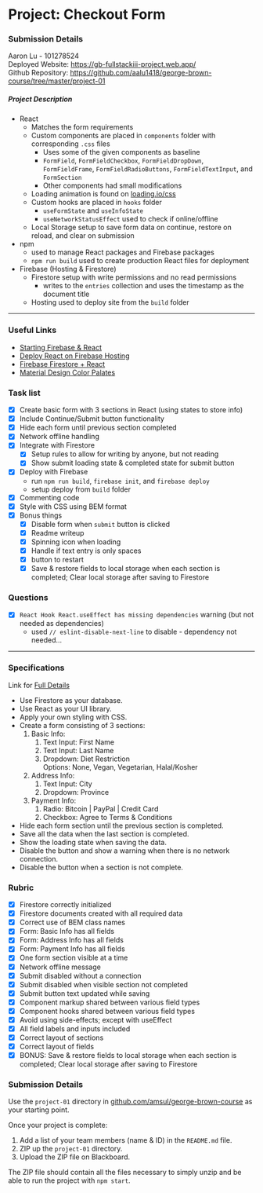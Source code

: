 # Project: Checkout Form
### Submission Details
Aaron Lu - 101278524  
Deployed Website:  https://gb-fullstackiii-project.web.app/  
Github Repository: https://github.com/aalu1418/george-brown-course/tree/master/project-01

##### Project Description
- React
  - Matches the form requirements
  - Custom components are placed in ```components``` folder with corresponding ```.css``` files
    - Uses some of the given components as baseline
    - ```FormField```, ```FormFieldCheckbox```, ```FormFieldDropDown```, ```FormFieldFrame```, ```FormFieldRadioButtons```, ```FormFieldTextInput```, and ```FormSection```
    - Other components had small modifications
  - Loading animation is found on [loading.io/css](https://loading.io/css/)
  - Custom hooks are placed in ```hooks``` folder
    - ```useFormState``` and ```useInfoState```
    - ```useNetworkStatusEffect``` used to check if online/offline
  - Local Storage setup to save form data on continue, restore on reload, and clear on submission
- npm
  - used to manage React packages and Firebase packages
  - ```npm run build``` used to create production React files for deployment
- Firebase (Hosting & Firestore)
  - Firestore setup with write permissions and no read permissions
    - writes to the ```entries``` collection and uses the timestamp as the document title
  - Hosting used to deploy site from the ```build``` folder
---

### Useful Links
- [Starting Firebase & React](https://www.youtube.com/watch?v=mwNATxfUsgI)
- [Deploy React on Firebase Hosting](https://www.codementor.io/yurio/all-you-need-is-react-firebase-4v7g9p4kf)
- [Firebase Firestore + React](https://medium.com/get-it-working/get-googles-firestore-working-with-react-c78f198d2364)
- [Material Design Color Palates](https://material.io/design/color/the-color-system.html#tools-for-picking-colors)

### Task list
- [x] Create basic form with 3 sections in React (using states to store info)
- [x] Include Continue/Submit button functionality
- [x] Hide each form until previous section completed
- [x] Network offline handling
- [x] Integrate with Firestore
  - [x] Setup rules to allow for writing by anyone, but not reading
  - [x] Show submit loading state & completed state for submit button
- [x] Deploy with Firebase
  - run ```npm run build```, ```firebase init```, and ```firebase deploy```
  - setup deploy from ```build``` folder
- [x] Commenting code
- [x] Style with CSS using BEM format
- [x] Bonus things
  - [x] Disable form when ```submit``` button is clicked
  - [x] Readme writeup
  - [x] Spinning icon when loading
  - [x] Handle if text entry is only spaces
  - [x] button to restart
  - [x] Save & restore fields to local storage when each section is completed; Clear local storage after saving to Firestore

### Questions
- [x] ```React Hook React.useEffect has missing dependencies``` warning (but not needed as dependencies)
  - used ```// eslint-disable-next-line``` to disable - dependency not needed...

---
### Specifications
Link for [Full Details](https://www.notion.so/Project-Checkout-Form-cc2deee7fee94165a5678ba5958242a7)
- Use Firestore as your database.
- Use React as your UI library.
- Apply your own styling with CSS.
- Create a form consisting of 3 sections:
    1. Basic Info:
        1. Text Input: First Name
        2. Text Input: Last Name
        3. Dropdown: Diet Restriction  
            Options: None, Vegan, Vegetarian, Halal/Kosher
    2. Address Info:
        1. Text Input: City
        2. Dropdown: Province
    3. Payment Info:
        1. Radio: Bitcoin | PayPal | Credit Card
        2. Checkbox: Agree to Terms & Conditions
- Hide each form section until the previous section is completed.
- Save all the data when the last section is completed.
- Show the loading state when saving the data.
- Disable the button and show a warning when there is no network connection.
- Disable the button when a section is not complete.

### Rubric
- [x] Firestore correctly initialized
- [x] Firestore documents created with all required data
- [x] Correct use of BEM class names
- [x] Form: Basic Info has all fields
- [x] Form: Address Info has all fields
- [x] Form: Payment Info has all fields
- [x] One form section visible at a time
- [x] Network offline message
- [x] Submit disabled without a connection
- [x] Submit disabled when visible section not completed
- [x] Submit button text updated while saving
- [x] Component markup shared between various field types
- [x] Component hooks shared between various field types
- [x] Avoid using side-effects; except with useEffect
- [x] All field labels and inputs included
- [x] Correct layout of sections
- [x] Correct layout of fields
- [x] BONUS: Save & restore fields to local storage when each section is completed; Clear local storage after saving to Firestore

### Submission Details
Use the `project-01` directory in [github.com/amsul/george-brown-course](https://github.com/amsul/george-brown-course) as your starting point.

Once your project is complete:

1. Add a list of your team members (name & ID) in the `README.md` file.
2. ZIP up the `project-01` directory.
3. Upload the ZIP file on Blackboard.

The ZIP file should contain all the files necessary to simply unzip and be able to run the project with `npm start`.
